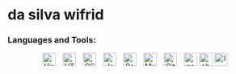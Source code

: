 <h1> da silva wifrid </h1>

### Languages and Tools:
<div align="center">


<img align="center" alt="Visual Studio Code" width="26px" src="https://cdn.jsdelivr.net/gh/devicons/devicon/icons/vscode/vscode-original.svg" style="padding-right:10px;" />

<img align="center" alt="HTML5" width="26px" src="https://cdn.jsdelivr.net/gh/devicons/devicon/icons/html5/html5-original.svg" style="padding-right:10px;" />

<img align="center" alt="CSS3" width="26px" src="https://cdn.jsdelivr.net/gh/devicons/devicon/icons/css3/css3-original.svg" style="padding-right:10px;" />

<img align="center" alt="JavaScript" width="26px" src="https://cdn.jsdelivr.net/gh/devicons/devicon/icons/javascript/javascript-original.svg" style="padding-right:10px;" />

<img align="center" alt="React" width="26px" src="https://cdn.jsdelivr.net/gh/devicons/devicon/icons/react/react-original.svg" style="padding-right:10px;" />

<img align="center" alt="MySQL" width="26px" src="https://cdn.jsdelivr.net/gh/devicons/devicon/icons/mysql/mysql-original.svg" style="padding-right:10px;" />

<img align="center" alt="Git" width="26px" src="https://cdn.jsdelivr.net/gh/devicons/devicon/icons/git/git-original.svg" style="padding-right:10px;" />


<img src="https://cdn.jsdelivr.net/gh/devicons/devicon/icons/nextjs/nextjs-original.svg" align="center" alt="nextjs" width="26px"/>

<img src="https://cdn.jsdelivr.net/gh/devicons/devicon/icons/php/php-original.svg" align="center" alt="php" width="26px"/>
          

<img src="https://cdn.jsdelivr.net/gh/devicons/devicon/icons/laravel/laravel-plain-wordmark.svg" align="center" alt="laravel" width="26px" />
          
          
</div>          

